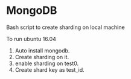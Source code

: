 # MongoDB
Bash script to create sharding on local machine 

To run 
ubuntu 16.04

1. Auto install mongodb.
2. Create sharding on it.
3. enable sharding on test0.
4. Create shard key as test_id.
